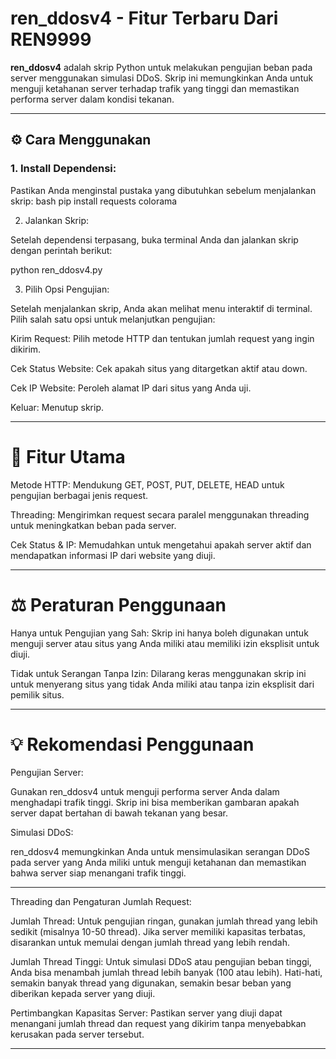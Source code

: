 # ren_ddosv4 -  Fitur Terbaru Dari REN9999

**ren_ddosv4** adalah skrip Python untuk melakukan pengujian beban pada server menggunakan simulasi DDoS. Skrip ini memungkinkan Anda untuk menguji ketahanan server terhadap trafik yang tinggi dan memastikan performa server dalam kondisi tekanan.

---

## ⚙️ Cara Menggunakan

### 1. **Install Dependensi**:
   Pastikan Anda menginstal pustaka yang dibutuhkan sebelum menjalankan skrip:
   bash
   pip install requests colorama

2. Jalankan Skrip:

Setelah dependensi terpasang, buka terminal Anda dan jalankan skrip dengan perintah berikut:

python ren_ddosv4.py

3. Pilih Opsi Pengujian:

Setelah menjalankan skrip, Anda akan melihat menu interaktif di terminal. Pilih salah satu opsi untuk melanjutkan pengujian:

Kirim Request: Pilih metode HTTP dan tentukan jumlah request yang ingin dikirim.

Cek Status Website: Cek apakah situs yang ditargetkan aktif atau down.

Cek IP Website: Peroleh alamat IP dari situs yang Anda uji.

Keluar: Menutup skrip.



---

# 🌟 Fitur Utama

Metode HTTP: Mendukung GET, POST, PUT, DELETE, HEAD untuk pengujian berbagai jenis request.

Threading: Mengirimkan request secara paralel menggunakan threading untuk meningkatkan beban pada server.

Cek Status & IP: Memudahkan untuk mengetahui apakah server aktif dan mendapatkan informasi IP dari website yang diuji.



---

# ⚖️ Peraturan Penggunaan

Hanya untuk Pengujian yang Sah: Skrip ini hanya boleh digunakan untuk menguji server atau situs yang Anda miliki atau memiliki izin eksplisit untuk diuji.

Tidak untuk Serangan Tanpa Izin: Dilarang keras menggunakan skrip ini untuk menyerang situs yang tidak Anda miliki atau tanpa izin eksplisit dari pemilik situs.



---

# 💡 Rekomendasi Penggunaan

Pengujian Server:

Gunakan ren_ddosv4 untuk menguji performa server Anda dalam menghadapi trafik tinggi. Skrip ini bisa memberikan gambaran apakah server dapat bertahan di bawah tekanan yang besar.

Simulasi DDoS:

ren_ddosv4 memungkinkan Anda untuk mensimulasikan serangan DDoS pada server yang Anda miliki untuk menguji ketahanan dan memastikan bahwa server siap menangani trafik tinggi.


---

Threading dan Pengaturan Jumlah Request:

Jumlah Thread: Untuk pengujian ringan, gunakan jumlah thread yang lebih sedikit (misalnya 10-50 thread). Jika server memiliki kapasitas terbatas, disarankan untuk memulai dengan jumlah thread yang lebih rendah.

Jumlah Thread Tinggi: Untuk simulasi DDoS atau pengujian beban tinggi, Anda bisa menambah jumlah thread lebih banyak (100 atau lebih). Hati-hati, semakin banyak thread yang digunakan, semakin besar beban yang diberikan kepada server yang diuji.

Pertimbangkan Kapasitas Server: Pastikan server yang diuji dapat menangani jumlah thread dan request yang dikirim tanpa menyebabkan kerusakan pada server tersebut.



---
